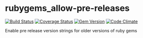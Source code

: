 rubygems_allow-pre-releases
===========================

[![Build Status](https://secure.travis-ci.org/zebardy/rubygems_allow-pre-releases.png)](http://travis-ci.org/zebardy/rubygems_allow-pre-releases)
[![Coverage Status](https://coveralls.io/repos/zebardy/rubygems_allow-pre-releases/badge.png?branch=master)](https://coveralls.io/r/zebardy/rubygems_allow-pre-releases?branch=master)
[![Gem Version](https://badge.fury.io/rb/rubygems_allow-pre-releases.png)](http://badge.fury.io/rb/rubygems_allow-pre-releases)
[![Code Climate](https://codeclimate.com/github/zebardy/rubygems_allow-pre-releases.png)](https://codeclimate.com/github/zebardy/rubygems_allow-pre-releases)

Enable pre release version strings for older versions of ruby gems
